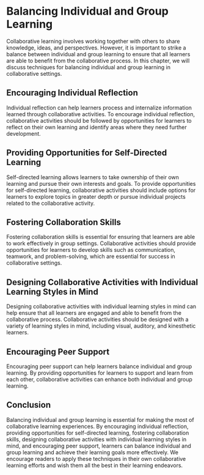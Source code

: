 Balancing Individual and Group Learning
==========================================================================

Collaborative learning involves working together with others to share knowledge, ideas, and perspectives. However, it is important to strike a balance between individual and group learning to ensure that all learners are able to benefit from the collaborative process. In this chapter, we will discuss techniques for balancing individual and group learning in collaborative settings.

Encouraging Individual Reflection
---------------------------------

Individual reflection can help learners process and internalize information learned through collaborative activities. To encourage individual reflection, collaborative activities should be followed by opportunities for learners to reflect on their own learning and identify areas where they need further development.

Providing Opportunities for Self-Directed Learning
--------------------------------------------------

Self-directed learning allows learners to take ownership of their own learning and pursue their own interests and goals. To provide opportunities for self-directed learning, collaborative activities should include options for learners to explore topics in greater depth or pursue individual projects related to the collaborative activity.

Fostering Collaboration Skills
------------------------------

Fostering collaboration skills is essential for ensuring that learners are able to work effectively in group settings. Collaborative activities should provide opportunities for learners to develop skills such as communication, teamwork, and problem-solving, which are essential for success in collaborative settings.

Designing Collaborative Activities with Individual Learning Styles in Mind
--------------------------------------------------------------------------

Designing collaborative activities with individual learning styles in mind can help ensure that all learners are engaged and able to benefit from the collaborative process. Collaborative activities should be designed with a variety of learning styles in mind, including visual, auditory, and kinesthetic learners.

Encouraging Peer Support
------------------------

Encouraging peer support can help learners balance individual and group learning. By providing opportunities for learners to support and learn from each other, collaborative activities can enhance both individual and group learning.

Conclusion
----------

Balancing individual and group learning is essential for making the most of collaborative learning experiences. By encouraging individual reflection, providing opportunities for self-directed learning, fostering collaboration skills, designing collaborative activities with individual learning styles in mind, and encouraging peer support, learners can balance individual and group learning and achieve their learning goals more effectively. We encourage readers to apply these techniques in their own collaborative learning efforts and wish them all the best in their learning endeavors.


